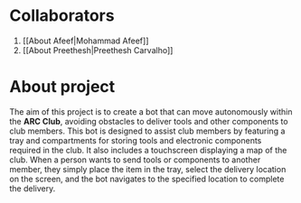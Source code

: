 # Collaborators
1. [[About Afeef|Mohammad Afeef]]
2. [[About Preethesh|Preethesh Carvalho]]

# About project
The aim of this project is to create a bot that can move autonomously within the **ARC Club**, avoiding obstacles to deliver tools and other components to club members. This bot is designed to assist club members by featuring a tray and compartments for storing tools and electronic components required in the club. It also includes a touchscreen displaying a map of the club. When a person wants to send tools or components to another member, they simply place the item in the tray, select the delivery location on the screen, and the bot navigates to the specified location to complete the delivery.